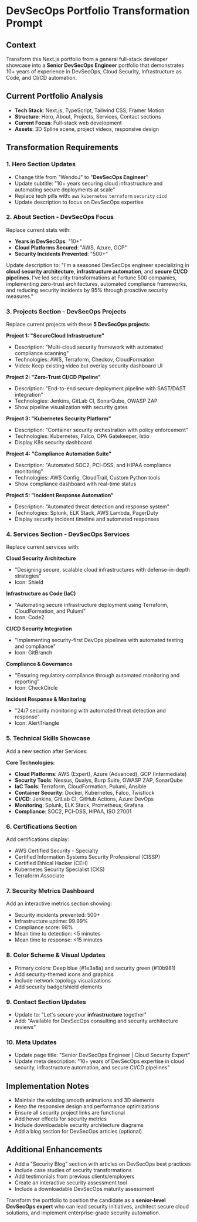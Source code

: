 # DevSecOps Portfolio Transformation Prompt

## Context
Transform this Next.js portfolio from a general full-stack developer showcase into a **Senior DevSecOps Engineer** portfolio that demonstrates 10+ years of experience in DevSecOps, Cloud Security, Infrastructure as Code, and CI/CD automation.

## Current Portfolio Analysis
- **Tech Stack**: Next.js, TypeScript, Tailwind CSS, Framer Motion
- **Structure**: Hero, About, Projects, Services, Contact sections
- **Current Focus**: Full-stack web development
- **Assets**: 3D Spline scene, project videos, responsive design

## Transformation Requirements

### 1. **Hero Section Updates**
- Change title from "WendoJ" to "**DevSecOps Engineer**"
- Update subtitle: "10+ years securing cloud infrastructure and automating secure deployments at scale"
- Replace tech pills with: `aws` `kubernetes` `terraform` `security` `cicd`
- Update description to focus on DevSecOps expertise

### 2. **About Section - DevSecOps Focus**
Replace current stats with:
- **Years in DevSecOps**: "10+"
- **Cloud Platforms Secured**: "AWS, Azure, GCP"
- **Security Incidents Prevented**: "500+"

Update description to:
"I'm a seasoned DevSecOps engineer specializing in **cloud security architecture**, **infrastructure automation**, and **secure CI/CD pipelines**. I've led security transformations at Fortune 500 companies, implementing zero-trust architectures, automated compliance frameworks, and reducing security incidents by 95% through proactive security measures."

### 3. **Projects Section - DevSecOps Projects**
Replace current projects with these **5 DevSecOps projects**:

**Project 1: "SecureCloud Infrastructure"**
- Description: "Multi-cloud security framework with automated compliance scanning"
- Technologies: AWS, Terraform, Checkov, CloudFormation
- Video: Keep existing video but overlay security dashboard UI

**Project 2: "Zero-Trust CI/CD Pipeline"**
- Description: "End-to-end secure deployment pipeline with SAST/DAST integration"
- Technologies: Jenkins, GitLab CI, SonarQube, OWASP ZAP
- Show pipeline visualization with security gates

**Project 3: "Kubernetes Security Platform"**
- Description: "Container security orchestration with policy enforcement"
- Technologies: Kubernetes, Falco, OPA Gatekeeper, Istio
- Display K8s security dashboard

**Project 4: "Compliance Automation Suite"**
- Description: "Automated SOC2, PCI-DSS, and HIPAA compliance monitoring"
- Technologies: AWS Config, CloudTrail, Custom Python tools
- Show compliance dashboard with real-time status

**Project 5: "Incident Response Automation"**
- Description: "Automated threat detection and response system"
- Technologies: Splunk, ELK Stack, AWS Lambda, PagerDuty
- Display security incident timeline and automated responses

### 4. **Services Section - DevSecOps Services**
Replace current services with:

**Cloud Security Architecture**
- "Designing secure, scalable cloud infrastructures with defense-in-depth strategies"
- Icon: Shield

**Infrastructure as Code (IaC)**
- "Automating secure infrastructure deployment using Terraform, CloudFormation, and Pulumi"
- Icon: Code2

**CI/CD Security Integration**
- "Implementing security-first DevOps pipelines with automated testing and compliance"
- Icon: GitBranch

**Compliance & Governance**
- "Ensuring regulatory compliance through automated monitoring and reporting"
- Icon: CheckCircle

**Incident Response & Monitoring**
- "24/7 security monitoring with automated threat detection and response"
- Icon: AlertTriangle

### 5. **Technical Skills Showcase**
Add a new section after Services:

**Core Technologies:**
- **Cloud Platforms**: AWS (Expert), Azure (Advanced), GCP (Intermediate)
- **Security Tools**: Nessus, Qualys, Burp Suite, OWASP ZAP, SonarQube
- **IaC Tools**: Terraform, CloudFormation, Pulumi, Ansible
- **Container Security**: Docker, Kubernetes, Falco, Twistlock
- **CI/CD**: Jenkins, GitLab CI, GitHub Actions, Azure DevOps
- **Monitoring**: Splunk, ELK Stack, Prometheus, Grafana
- **Compliance**: SOC2, PCI-DSS, HIPAA, ISO 27001

### 6. **Certifications Section**
Add certifications display:
- AWS Certified Security - Specialty
- Certified Information Systems Security Professional (CISSP)
- Certified Ethical Hacker (CEH)
- Kubernetes Security Specialist (CKS)
- Terraform Associate

### 7. **Security Metrics Dashboard**
Add an interactive metrics section showing:
- Security incidents prevented: 500+
- Infrastructure uptime: 99.99%
- Compliance score: 98%
- Mean time to detection: <5 minutes
- Mean time to response: <15 minutes

### 8. **Color Scheme & Visual Updates**
- Primary colors: Deep blue (#1e3a8a) and security green (#10b981)
- Add security-themed icons and graphics
- Include network topology visualizations
- Add security badge/shield elements

### 9. **Contact Section Updates**
- Update to: "Let's secure your **infrastructure** together"
- Add: "Available for DevSecOps consulting and security architecture reviews"

### 10. **Meta Updates**
- Update page title: "Senior DevSecOps Engineer | Cloud Security Expert"
- Update meta description: "10+ years of DevSecOps expertise in cloud security, infrastructure automation, and secure CI/CD pipelines"

## Implementation Notes
- Maintain the existing smooth animations and 3D elements
- Keep the responsive design and performance optimizations
- Ensure all security project links are functional
- Add hover effects for security metrics
- Include downloadable security architecture diagrams
- Add a blog section for DevSecOps articles (optional)

## Additional Enhancements
- Add a "Security Blog" section with articles on DevSecOps best practices
- Include case studies of security transformations
- Add testimonials from previous clients/employers
- Create an interactive security assessment tool
- Include a downloadable DevSecOps maturity assessment

Transform the portfolio to position the candidate as a **senior-level DevSecOps expert** who can lead security initiatives, architect secure cloud solutions, and implement enterprise-grade security automation.